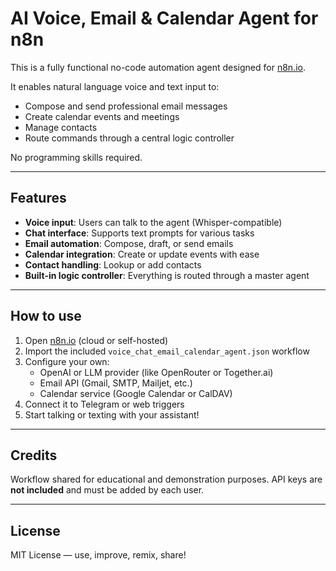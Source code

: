 # AI Voice, Email & Calendar Agent for n8n

This is a fully functional no-code automation agent designed for [n8n.io](https://n8n.io).

It enables natural language voice and text input to:
- Compose and send professional email messages
- Create calendar events and meetings
- Manage contacts
- Route commands through a central logic controller

No programming skills required.

---

## Features
- **Voice input**: Users can talk to the agent (Whisper-compatible)
- **Chat interface**: Supports text prompts for various tasks
- **Email automation**: Compose, draft, or send emails
- **Calendar integration**: Create or update events with ease
- **Contact handling**: Lookup or add contacts
- **Built-in logic controller**: Everything is routed through a master agent

---

## How to use
1. Open [n8n.io](https://n8n.io) (cloud or self-hosted)
2. Import the included `voice_chat_email_calendar_agent.json` workflow
3. Configure your own:
   - OpenAI or LLM provider (like OpenRouter or Together.ai)
   - Email API (Gmail, SMTP, Mailjet, etc.)
   - Calendar service (Google Calendar or CalDAV)
4. Connect it to Telegram or web triggers
5. Start talking or texting with your assistant!

---

## Credits
Workflow shared for educational and demonstration purposes.
API keys are **not included** and must be added by each user.

---

## License
MIT License — use, improve, remix, share!
